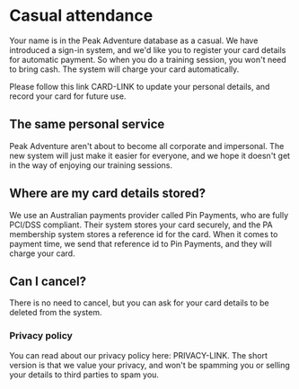 # Casual attendance

Your name is in the Peak Adventure database as a casual. We have introduced a sign-in system, and we'd like you to register your card details for automatic payment. So when you do a training session, you won't need to bring cash. The system will charge your card automatically.

Please follow this link CARD-LINK to update your personal details, and record your card for future use.

## The same personal service

Peak Adventure aren't about to become all corporate and impersonal. The new system will just make it easier for everyone, and we hope it doesn't get in the way of enjoying our training sessions.

## Where are my card details stored?

We use an Australian payments provider called Pin Payments, who are fully PCI/DSS compliant. Their system stores your card securely, and the PA membership system stores a reference id for the card. When it comes to payment time, we send that reference id to Pin Payments, and they will charge your card.

## Can I cancel?

There is no need to cancel, but you can ask for your card details to be deleted from the system.

### Privacy policy

You can read about our privacy policy here: PRIVACY-LINK. The short version is that we value your privacy, and won't be spamming you or selling your details to third parties to spam you.
